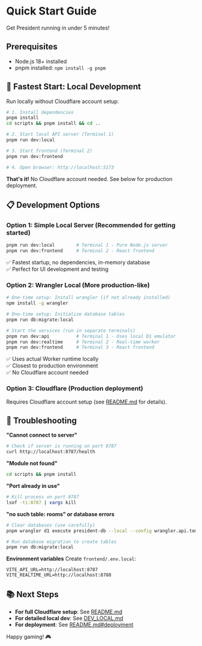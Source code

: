 # Quick Start Guide

Get President running in under 5 minutes!

## Prerequisites

- Node.js 18+ installed
- pnpm installed: `npm install -g pnpm`

## 🚀 Fastest Start: Local Development

Run locally without Cloudflare account setup:

```bash
# 1. Install dependencies
pnpm install
cd scripts && pnpm install && cd ..

# 2. Start local API server (Terminal 1)
pnpm run dev:local

# 3. Start frontend (Terminal 2)
pnpm run dev:frontend

# 4. Open browser: http://localhost:5173
```

**That's it!** No Cloudflare account needed. See below for production deployment.

## 📋 Development Options

### Option 1: Simple Local Server (Recommended for getting started)
```bash
pnpm run dev:local        # Terminal 1 - Pure Node.js server
pnpm run dev:frontend     # Terminal 2 - React frontend
```

✅ Fastest startup, no dependencies, in-memory database  
✅ Perfect for UI development and testing  

### Option 2: Wrangler Local (More production-like)
```bash
# One-time setup: Install wrangler (if not already installed)
npm install -g wrangler

# One-time setup: Initialize database tables
pnpm run db:migrate:local

# Start the services (run in separate terminals)
pnpm run dev:api          # Terminal 1 - Uses local D1 emulator
pnpm run dev:realtime     # Terminal 2 - Real-time worker
pnpm run dev:frontend     # Terminal 3 - React frontend
```

✅ Uses actual Worker runtime locally  
✅ Closest to production environment  
✅ No Cloudflare account needed  

### Option 3: Cloudflare (Production deployment)
Requires Cloudflare account setup (see [README.md](README.md) for details).

## 🔧 Troubleshooting

**"Cannot connect to server"**
```bash
# Check if server is running on port 8787
curl http://localhost:8787/health
```

**"Module not found"**
```bash
cd scripts && pnpm install
```

**"Port already in use"**
```bash
# Kill process on port 8787
lsof -ti:8787 | xargs kill
```

**"no such table: rooms" or database errors**
```bash
# Clear databases (use carefully)
pnpm wrangler d1 execute president-db --local --config wrangler.api.toml --command="DROP TABLE IF EXISTS match_results; DROP TABLE IF EXISTS matches; DROP TABLE IF EXISTS rooms; DROP TABLE IF EXISTS sessions; DROP TABLE IF EXISTS users; DROP VIEW IF EXISTS leaderboard;"

# Run database migration to create tables
pnpm run db:migrate:local
```

**Environment variables**
Create `frontend/.env.local`:
```env
VITE_API_URL=http://localhost:8787
VITE_REALTIME_URL=http://localhost:8788
```

## 📚 Next Steps

- **For full Cloudflare setup**: See [README.md](README.md)
- **For detailed local dev**: See [DEV_LOCAL.md](DEV_LOCAL.md)  
- **For deployment**: See [README.md#deployment](README.md#deployment)

Happy gaming! 🎮
